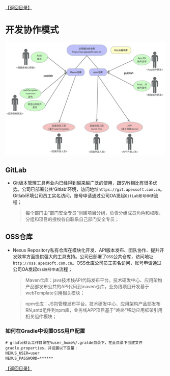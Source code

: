 [【返回目录】](../README.md)

# 开发协作模式

![开发协作模式](images/dev.png)

## GitLab
- Git版本管理工具再业内已经得到越来越广泛的使用，跟SVN相比有很多优势。公司已部署公共‘Gitlab’环境，访问地址`https://git.apexsoft.com.cn`。Gitlab环境公司员工实名访问，账号申请通过公司OA发起`GitLab账号申请`流程；
  > 每个部门由“部门安全专员”创建项目分组，负责分组成员角色和权限，分组和项目的授权各自联系自己部门安全专员；

## OSS仓库
- Nexus Repository私有仓库在模块化开发、API版本发布、团队协作、提升开发效率方面提供强大的工具支持。公司已部署了`OSS`公共仓库，访问地址`http://oss.apexsoft.com.cn`。OSS仓库公司员工实名访问，账号申请通过公司OA发起`OSS账号申请`流程；
  > Maven仓库：java技术栈API代码发布平台。技术研发中心、应用架构产品部发布公共的API代码到maven仓库，业务线项目开发基于webTemplate引用相关模块；

  > npm仓库：JS包管理发布平台。技术研发中心、应用架构产品部发布RN,antd组件到npm库，业务线APP项目基于"咚咚"移动应用框架引用相关组件模块；

### 如何在Gradle中设置OSS用户配置
```
# gradle默认工作目录在%user_home%/.gralde目录下，在此目录下创建文件gradle.properties，并设置以下变量：
NEXUS_USER=user
NEXUS_PASSWORD=******
```

[【返回目录】](../README.md)
